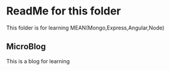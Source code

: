 # ReadMe for this folder
This folder is for learning MEAN(Mongo,Express,Angular,Node)

## MicroBlog
This is a blog for learning 
